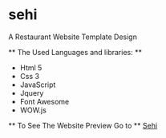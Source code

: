 # sehi
A Restaurant Website Template Design

** The Used Languages and libraries: **
- Html 5
- Css 3
- JavaScript
- Jquery
- Font Awesome
- WOW.js

** To See The Website Preview Go to ** [Sehi](https://sehi.netlify.com)
